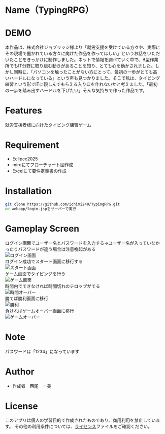 # Name（TypingRPG）

# DEMO
本作品は、株式会社ジョブリッジ様より「就労支援を受けている方々や、実際にその現場で働かれている方々に向けた作品を作ってほしい」というお話をいただいたことをきっかけに制作しました。ネットで情報を調べていく中で、B型作業所でもIT分野に取り組む動きがあることを知り、とても心を動かされました。しかし同時に、「パソコンを触ったことがない方にとって、最初の一歩がとても高いハードルになっている」という声も見つかりました。そこで私は、タイピング練習という形でITに親しんでもらえる入り口を作れないかと考えました。「最初の一歩を踏み出すハードルを下げたい」そんな気持ちで作った作品です。

# Features
就労支援者様に向けたタイピング練習ゲーム

# Requirement
* Eclipce2025
* miroにてフローチャート図作成
* Excelにて要件定義書の作成

# Installation
```bash
git clone https://github.com/ichimi240/TypingRPG.git
cd webapp/login.jspをサーバーで実行
```
# Gameplay Screen
ログイン画面でユーザー名とパスワードを入力する→ユーザー名が入っていなかったりパスワードが違う場合は注意喚起がある<br>
![ログイン画面](https://github.com/user-attachments/assets/0d10c925-1f3b-42ab-a4dd-5924c1c4590f)<br>
ログイン成功でスタート画面に移行する<br>
![スタート画面](https://github.com/user-attachments/assets/c520779a-a304-4432-8b03-9e455d0c7199)<br>
ゲーム画面でタイピングを行う<br>
![ゲーム画面](https://github.com/user-attachments/assets/e36c38fd-ee1c-4929-984a-787754d78bd3)<br>
時間内でできなければ時間切れのテロップがでる<br>
![時間オーバー](https://github.com/user-attachments/assets/dad43ba8-72b9-4ed4-9586-8c120e4c536e)<br>
勝てば勝利画面に移行<br>
![勝利](https://github.com/user-attachments/assets/8f4aed52-dcf3-423f-ae1b-57edaa2327fa)<br>
負ければゲームオーバー画面に移行<br>
![ゲームオーバー](https://github.com/user-attachments/assets/1cfd6248-1e0c-4d13-a056-12eb2d455752)

# Note
パスワードは「1234」になっています

# Author
* 作成者　西尾　一美
  
# License
このアプリは個人の学習目的で作成されたものであり、商用利用を禁止しています。
その他の利用条件については、[ライセンス](https://quux/◆◆◆◆◆◆◆/MIT_License)ファイルをご確認ください。
